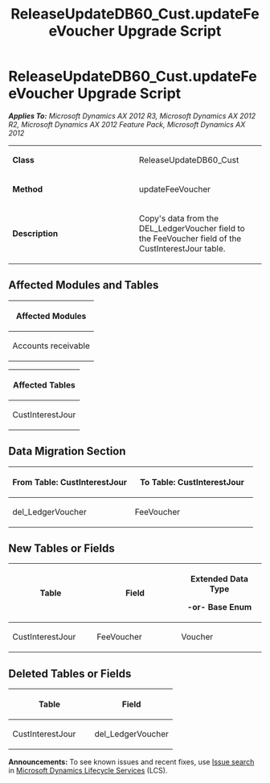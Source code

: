 ﻿---
title: ReleaseUpdateDB60_Cust.updateFeeVoucher Upgrade Script
TOCTitle: ReleaseUpdateDB60_Cust.updateFeeVoucher Upgrade Script
ms:assetid: d78f45d7-6023-35a2-5820-96015d16adcf
ms:mtpsurl: https://msdn.microsoft.com/en-us/library/JJ687099(v=AX.60)
ms:contentKeyID: 49711547
ms.date: 05/18/2015
mtps_version: v=AX.60
---

# ReleaseUpdateDB60\_Cust.updateFeeVoucher Upgrade Script 


_**Applies To:** Microsoft Dynamics AX 2012 R3, Microsoft Dynamics AX 2012 R2, Microsoft Dynamics AX 2012 Feature Pack, Microsoft Dynamics AX 2012_

<table>
<colgroup>
<col style="width: 50%" />
<col style="width: 50%" />
</colgroup>
<tbody>
<tr class="odd">
<td><p><strong>Class</strong></p></td>
<td><p>ReleaseUpdateDB60_Cust</p></td>
</tr>
<tr class="even">
<td><p><strong>Method</strong></p></td>
<td><p>updateFeeVoucher</p></td>
</tr>
<tr class="odd">
<td><p><strong>Description</strong></p></td>
<td><p>Copy's data from the DEL_LedgerVoucher field to the FeeVoucher field of the CustInterestJour table.</p></td>
</tr>
</tbody>
</table>


## Affected Modules and Tables

<table>
<colgroup>
<col style="width: 100%" />
</colgroup>
<thead>
<tr class="header">
<th><p>Affected Modules</p></th>
</tr>
</thead>
<tbody>
<tr class="odd">
<td><p>Accounts receivable</p></td>
</tr>
</tbody>
</table>


<table>
<colgroup>
<col style="width: 100%" />
</colgroup>
<thead>
<tr class="header">
<th><p>Affected Tables</p></th>
</tr>
</thead>
<tbody>
<tr class="odd">
<td><p>CustInterestJour</p></td>
</tr>
</tbody>
</table>


## Data Migration Section

<table>
<colgroup>
<col style="width: 50%" />
<col style="width: 50%" />
</colgroup>
<thead>
<tr class="header">
<th><p>From Table: CustInterestJour</p></th>
<th><p>To Table: CustInterestJour</p></th>
</tr>
</thead>
<tbody>
<tr class="odd">
<td><p>del_LedgerVoucher</p></td>
<td><p>FeeVoucher</p></td>
</tr>
</tbody>
</table>


## New Tables or Fields

<table>
<colgroup>
<col style="width: 33%" />
<col style="width: 33%" />
<col style="width: 33%" />
</colgroup>
<thead>
<tr class="header">
<th><p>Table</p></th>
<th><p>Field</p></th>
<th><p>Extended Data Type</p>
<p>-or- Base Enum</p></th>
</tr>
</thead>
<tbody>
<tr class="odd">
<td><p>CustInterestJour</p></td>
<td><p>FeeVoucher</p></td>
<td><p>Voucher</p></td>
</tr>
</tbody>
</table>


## Deleted Tables or Fields

<table>
<colgroup>
<col style="width: 50%" />
<col style="width: 50%" />
</colgroup>
<thead>
<tr class="header">
<th><p>Table</p></th>
<th><p>Field</p></th>
</tr>
</thead>
<tbody>
<tr class="odd">
<td><p>CustInterestJour</p></td>
<td><p>del_LedgerVoucher</p></td>
</tr>
</tbody>
</table>

  
**Announcements:** To see known issues and recent fixes, use [Issue search](http://go.microsoft.com/fwlink/?linkid=389258) in [Microsoft Dynamics Lifecycle Services](http://go.microsoft.com/fwlink/?linkid=306505) (LCS).

